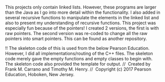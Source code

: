 This projects only contain linked lists. However, these programs are larger than the Java as I go into more detail within the functionality. I also added in several recursive functions to manipulate the elements in the linked list and also to present my understanding of recursive functions.
This project was especially fun because of the pointers! I created 2 versions, the first is with raw pointers. The second version was re-coded to change all the raw pointers into smart pointers. This can be found as another repository. 







!! The skeleton code of this is used from the below Pearson Education. However, I did all implementations/routing of the C++ files. The skeleton code merely gave the empty functions and empty classes to begin with. The skeleton code also provided the template for output.
//  Created by Frank M. Carrano and Timothy M. Henry.
//  Copyright (c) 2017 Pearson Education, Hoboken, New Jersey.

